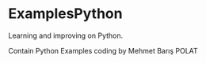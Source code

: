 # ExamplesPython

Learning and improving on Python.

Contain Python Examples coding by Mehmet Barış POLAT

